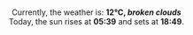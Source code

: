 <p  align="center"><br/>Currently, the weather is: <b> 12°C, <i>broken clouds</i></b></br>Today, the sun rises at <b>05:39</b> and sets at <b>18:49</b>.</p>
